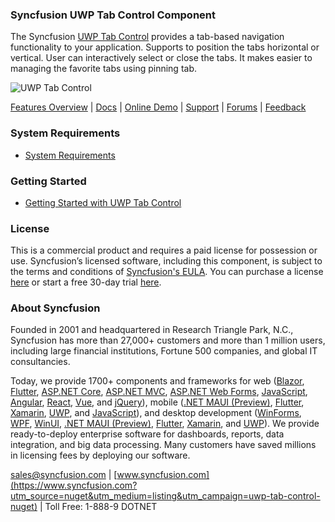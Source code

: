 ### Syncfusion UWP Tab Control Component
The Syncfusion [UWP Tab Control](https://www.syncfusion.com/uwp-ui-controls/tab-control?utm_source=nuget&utm_medium=listing&utm_campaign=uwp-tab-control-nuget) provides a tab-based navigation functionality to your application. Supports to position the tabs horizontal or vertical. User can interactively select or close the tabs. It makes easier to managing the favorite tabs using pinning tab.

![UWP Tab Control](https://cdn.syncfusion.com/nuget-readme/uwp/uwp_tabcontrol.png)

[Features Overview](https://www.syncfusion.com/uwp-ui-controls/tab-control?utm_source=nuget&utm_medium=listing&utm_campaign=uwp-tab-control-nuget) | [Docs](https://help.syncfusion.com/uwp/tab-control/getting-started?utm_source=nuget&utm_medium=listing&utm_campaign=uwp-tab-control-nuget?utm_source=nuget&utm_medium=listing&utm_campaign=uwp-tab-control-nuget) | [Online Demo](https://github.com/syncfusion/uwp-demos?utm_source=nuget&utm_medium=listing&utm_campaign=uwp-tab-control-nuget) | [Support](https://www.syncfusion.com/support/directtrac/incidents/newincident?utm_source=nuget&utm_medium=listing&utm_campaign=uwp-tab-control-nuget) | [Forums](https://www.syncfusion.com/forums/uwp?utm_source=nuget&utm_medium=listing&utm_campaign=uwp-tab-control-nuget) | [Feedback](https://www.syncfusion.com/feedback/uwp?utm_source=nuget&utm_medium=listing&utm_campaign=uwp-tab-control-nuget)

### System Requirements

* [System Requirements](https://help.syncfusion.com/uwp/installation-and-upgrade/system-requirements?utm_source=nuget&utm_medium=listing&utm_campaign=uwp-tab-control-nuget)

### Getting Started

* [Getting Started with UWP Tab Control](https://help.syncfusion.com/uwp/tab-control/getting-started?utm_source=nuget&utm_medium=listing&utm_campaign=uwp-tab-control-nuget?utm_source=nuget&utm_medium=listing&utm_campaign=uwp-tab-control-nuget)

### License

This is a commercial product and requires a paid license for possession or use. Syncfusion’s licensed software, including this component, is subject to the terms and conditions of [Syncfusion's EULA](https://www.syncfusion.com/eula/es/?utm_source=nuget&utm_medium=listing&utm_campaign=uwp-tab-control-nuget). You can purchase a license [here](https://www.syncfusion.com/sales/products?utm_source=nuget&utm_medium=listing&utm_campaign=uwp-tab-control-nuget) or start a free 30-day trial [here](https://www.syncfusion.com/account/manage-trials/start-trials?utm_source=nuget&utm_medium=listing&utm_campaign=uwp-tab-control-nuget).

### About Syncfusion

Founded in 2001 and headquartered in Research Triangle Park, N.C., Syncfusion has more than 27,000+ customers and more than 1 million users, including large financial institutions, Fortune 500 companies, and global IT consultancies.
 
Today, we provide 1700+ components and frameworks for web ([Blazor](https://www.syncfusion.com/blazor-components?utm_source=nuget&utm_medium=listing&utm_campaign=uwp-tab-control-nuget), [Flutter](https://www.syncfusion.com/flutter-widgets?utm_source=nuget&utm_medium=listing&utm_campaign=uwp-tab-control-nuget), [ASP.NET Core](https://www.syncfusion.com/aspnet-core-ui-controls?utm_source=nuget&utm_medium=listing&utm_campaign=uwp-tab-control-nuget), [ASP.NET MVC](https://www.syncfusion.com/aspnet-mvc-ui-controls?utm_source=nuget&utm_medium=listing&utm_campaign=uwp-tab-control-nuget), [ASP.NET Web Forms](https://www.syncfusion.com/jquery/aspnet-webforms-ui-controls?utm_source=nuget&utm_medium=listing&utm_campaign=uwp-tab-control-nuget), [JavaScript](https://www.syncfusion.com/javascript-ui-controls?utm_source=nuget&utm_medium=listing&utm_campaign=uwp-tab-control-nuget), [Angular](https://www.syncfusion.com/angular-ui-components?utm_source=nuget&utm_medium=listing&utm_campaign=uwp-tab-control-nuget), [React](https://www.syncfusion.com/react-ui-components?utm_source=nuget&utm_medium=listing&utm_campaign=uwp-tab-control-nuget), [Vue](https://www.syncfusion.com/vue-ui-components?utm_source=nuget&utm_medium=listing&utm_campaign=uwp-tab-control-nuget), and [jQuery](https://www.syncfusion.com/jquery-ui-widgets?utm_source=nuget&utm_medium=listing&utm_campaign=uwp-tab-control-nuget)), mobile ([.NET MAUI (Preview)](https://www.syncfusion.com/maui-controls?utm_source=nuget&utm_medium=listing&utm_campaign=uwp-tab-control-nuget), [Flutter](https://www.syncfusion.com/flutter-widgets?utm_source=nuget&utm_medium=listing&utm_campaign=uwp-tab-control-nuget), [Xamarin](https://www.syncfusion.com/xamarin-ui-controls?utm_source=nuget&utm_medium=listing&utm_campaign=uwp-tab-control-nuget), [UWP](https://www.syncfusion.com/uwp-ui-controls?utm_source=nuget&utm_medium=listing&utm_campaign=uwp-tab-control-nuget), and [JavaScript](https://www.syncfusion.com/javascript-ui-controls?utm_source=nuget&utm_medium=listing&utm_campaign=uwp-tab-control-nuget)), and desktop development ([WinForms](https://www.syncfusion.com/winforms-ui-controls?utm_source=nuget&utm_medium=listing&utm_campaign=uwp-tab-control-nuget), [WPF](https://www.syncfusion.com/wpf-controls?utm_source=nuget&utm_medium=listing&utm_campaign=uwp-tab-control-nuget), [WinUI](https://www.syncfusion.com/winui-controls?utm_source=nuget&utm_medium=listing&utm_campaign=uwp-tab-control-nuget), [.NET MAUI (Preview)](https://www.syncfusion.com/maui-controls?utm_source=nuget&utm_medium=listing&utm_campaign=uwp-tab-control-nuget), [Flutter](https://www.syncfusion.com/flutter-widgets?utm_source=nuget&utm_medium=listing&utm_campaign=uwp-tab-control-nuget), [Xamarin](https://www.syncfusion.com/xamarin-ui-controls?utm_source=nuget&utm_medium=listing&utm_campaign=uwp-tab-control-nuget), and [UWP](https://www.syncfusion.com/uwp-ui-controls?utm_source=nuget&utm_medium=listing&utm_campaign=uwp-tab-control-nuget)). We provide ready-to-deploy enterprise software for dashboards, reports, data integration, and big data processing. Many customers have saved millions in licensing fees by deploying our software.

[sales@syncfusion.com](mailto:sales@syncfusion.com?Subject=Syncfusion%20UWP%20Tab%20Control-%20NuGet) | [www.syncfusion.com](https://www.syncfusion.com?utm_source=nuget&utm_medium=listing&utm_campaign=uwp-tab-control-nuget) | Toll Free: 1-888-9 DOTNET